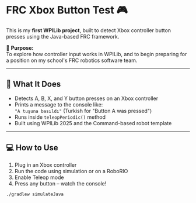 # FRC Xbox Button Test 🎮

This is my **first WPILib project**, built to detect Xbox controller button presses using the Java-based FRC framework.

🧪 **Purpose:**  
To explore how controller input works in WPILib, and to begin preparing for a position on my school's FRC robotics software team.

---

## 🧠 What It Does

- Detects A, B, X, and Y button presses on an Xbox controller
- Prints a message to the console like:  
  `"A tuşuna basıldı"` (Turkish for "Button A was pressed")
- Runs inside `teleopPeriodic()` method
- Built using WPILib 2025 and the Command-based robot template

---

## 💻 How to Use

1. Plug in an Xbox controller
2. Run the code using simulation or on a RoboRIO
3. Enable Teleop mode
4. Press any button – watch the console!

```bash
./gradlew simulateJava
